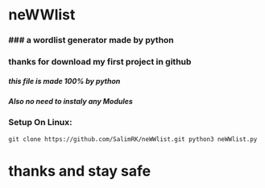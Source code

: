 # neWWlist
### ### a wordlist generator made by python


###  thanks for download my first project in github 


##### this file is made 100% by python 
##### Also no need to instaly any Modules 




### Setup On Linux:
` git clone https://github.com/SalimRK/neWWlist.git
python3 neWWlist.py `


# thanks and stay safe
